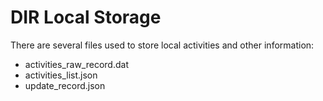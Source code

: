 # DIR Local Storage

There are several files used to store local activities and other information:
- activities_raw_record.dat
- activities_list.json
- update_record.json 
